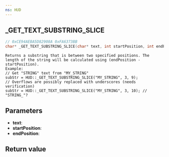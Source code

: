 ```yaml
---
ns: HUD
---
```

## _GET_TEXT_SUBSTRING_SLICE

```c
// 0xCE94AEBA5D82908A 0xFA6373BB
char* _GET_TEXT_SUBSTRING_SLICE(char* text, int startPosition, int endPosition);
```

```
Returns a substring that is between two specified positions. The length of the string will be calculated using (endPosition - startPosition).
Example:
// Get "STRING" text from "MY_STRING"
subStr = HUD::_GET_TEXT_SUBSTRING_SLICE("MY_STRING", 3, 9);
// Overflows are possibly replaced with underscores (needs verification)
subStr = HUD::_GET_TEXT_SUBSTRING_SLICE("MY_STRING", 3, 10); // "STRING_"?
```

## Parameters
* **text**: 
* **startPosition**: 
* **endPosition**: 

## Return value
